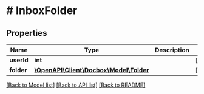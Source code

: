 # # InboxFolder

## Properties

Name | Type | Description | Notes
------------ | ------------- | ------------- | -------------
**userId** | **int** |  | [optional]
**folder** | [**\OpenAPI\Client\Docbox\Model\Folder**](Folder.md) |  | [optional]

[[Back to Model list]](../../README.md#models) [[Back to API list]](../../README.md#endpoints) [[Back to README]](../../README.md)
